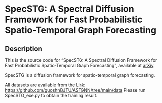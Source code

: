 # SpecSTG: A Spectral Diffusion Framework for Fast Probabilistic Spatio-Temporal Graph Forecasting

## Description
This is the source code for “SpecSTG: A Spectral Diffusion Framework for Fast Probabilistic Spatio-Temporal Graph Forecasting”, available at [arXiv](https://arxiv.org/abs/2401.08119).

SpecSTG is a diffusion framework for spatio-temporal graph forecasting. 


All datasets are available from the Link: https://github.com/guoshnBJTU/ASTGNN/tree/main/data 
Please run SpecSTG_exe.py to obtain the training result. 
